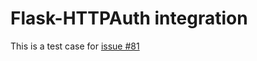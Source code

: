 # Flask-HTTPAuth integration

This is a test case for [issue #81](https://github.com/rycus86/prometheus_flask_exporter/issues/81)
